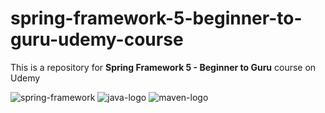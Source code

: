 # spring-framework-5-beginner-to-guru-udemy-course

This is a repository for **Spring Framework 5 - Beginner to Guru** course on Udemy

![spring-framework](https://img.icons8.com/color/60/000000/spring-logo.png)
![java-logo](https://img.icons8.com/color/60/000000/java-coffee-cup-logo--v1.png)
![maven-logo](https://img.icons8.com/ios/60/000000/maven-ios.png)